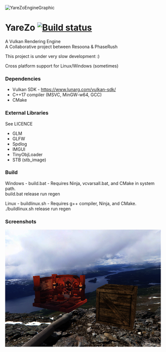 ![YareZoEngineGraphic](https://i.imgur.com/y3som7P.png)

# YareZo [![Build status](https://ci.appveyor.com/api/projects/status/ibi6um09v5j03068?svg=true)](https://ci.appveyor.com/project/Resoona/yarezo)  
A Vulkan Rendering Engine  
A Collaborative project between Resoona & PhaseRush   

This project is under very slow development :)

Cross platform support for Linux/Windows (sometimes)  

### Dependencies
- Vulkan SDK - https://www.lunarg.com/vulkan-sdk/  
- C++17 compiler (MSVC, MinGW-w64, GCC)  
- CMake  

### External Libraries
See LICENCE
- GLM
- GLFW
- Spdlog
- IMGUI
- TinyObjLoader
- STB (stb_image)

### Build
Windows - build.bat - Requires Ninja, vcvarsall.bat, and CMake in system path.  
build.bat release run regen  
  
Linux - buildlinux.sh - Requires g++ compiler, Ninja, and CMake.  
./buildlinux.sh release run regen  
  
### Screenshots  
![05.23.2020](/Screenshots/05.23.2020-sandbox.png "Multiple models rendered with a skybox pipeline")
